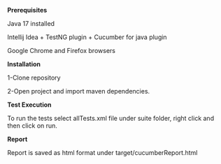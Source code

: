 **Prerequisites**

Java 17 installed

Intellij Idea + TestNG plugin + Cucumber for java plugin

Google Chrome and Firefox browsers

**Installation**

1-Clone repository

2-Open project and import maven dependencies.

**Test Execution**

To run the tests select allTests.xml file under suite folder,
right click and then click on run.

**Report**

Report is saved as html format under target/cucumberReport.html
